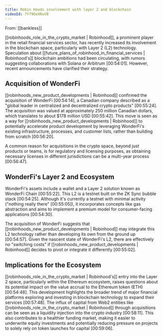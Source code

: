 ```yaml
---
title: Robin Hoods involvement with layer 2 and blockchain
videoId: 7Y79OoXRuV8
---
```


From: [[bankless]] <br/> 

[[robinhoods_role_in_the_crypto_market | Robinhood]], a prominent player in the retail financial services sector, has recently increased its involvement in the blockchain space, particularly with Layer 2 (L2) technology. Speculation about [[future_plans_of_robinhood_in_financial_services | Robinhood's]] blockchain ambitions had been circulating, with rumors suggesting collaborations with Solana or Arbitrum [00:54:01]. However, recent announcements have clarified their strategy.

## Acquisition of WonderFi

[[robinhoods_new_product_developments | Robinhood]] confirmed the acquisition of WonderFi [00:54:14], a Canadian company described as a "global leader in centralized and decentralized crypto products" [00:55:24]. The acquisition was valued at approximately 250 million Canadian dollars, which translates to about $178 million USD [00:55:42]. This move is seen as a way for [[robinhoods_new_product_developments | Robinhood]] to potentially accelerate product development by leveraging WonderFi's existing infrastructure, processes, and customer lists, rather than building from scratch [00:56:20].

A common reason for acquisitions in the crypto space, beyond just products or teams, is for regulatory and licensing purposes, as obtaining necessary licenses in different jurisdictions can be a multi-year process [00:56:47].

## WonderFi's Layer 2 and Ecosystem

WonderFi's assets include a wallet and a Layer 2 solution known as WonderFi Chain [00:55:22]. This L2 is a testnet built on the ZK Sync bubble stack [00:54:25]. Although it's currently a testnet with minimal activity ("nothing really there" [00:55:05]), it incorporates concepts like gas abstraction and aims to implement a premium model for consumer-facing applications [00:54:30].

The acquisition of WonderFi suggests that [[robinhoods_new_product_developments | Robinhood]] may integrate this L2 technology rather than developing its own from the ground up [00:54:57]. Given the nascent state of WonderFi's L2, there are effectively no "switching costs" if [[robinhoods_new_product_developments | Robinhood]] decides to pivot or integrate it differently [00:55:02].

## Implications for the Ecosystem

[[robinhoods_role_in_the_crypto_market | Robinhood's]] entry into the Layer 2 space, particularly within the Ethereum ecosystem, raises questions about its potential impact on the value accrual to the Ethereum token (ETH) [00:54:48]. This development highlights the broader trend of major financial platforms exploring and investing in blockchain technology to expand their services [00:57:48]. The influx of capital from Web2 entities like [[robinhoods_role_in_the_crypto_market | Robinhood]] through acquisitions can be seen as a liquidity injection into the crypto industry [00:58:11]. This also contributes to a healthier funding market, making it easier to underwrite equity investments and potentially reducing pressure on projects to solely rely on token launches for capital [00:59:06].